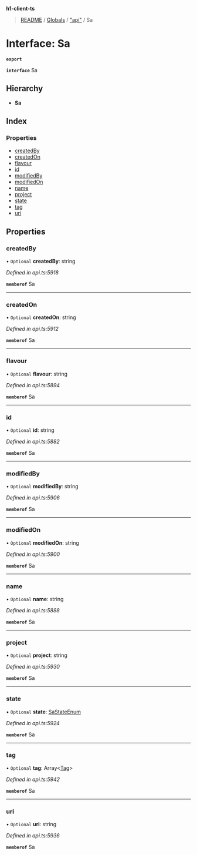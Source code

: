 **h1-client-ts**

> [README](../README.md) / [Globals](../globals.md) / ["api"](../modules/_api_.md) / Sa

# Interface: Sa

**`export`** 

**`interface`** Sa

## Hierarchy

* **Sa**

## Index

### Properties

* [createdBy](_api_.sa.md#createdby)
* [createdOn](_api_.sa.md#createdon)
* [flavour](_api_.sa.md#flavour)
* [id](_api_.sa.md#id)
* [modifiedBy](_api_.sa.md#modifiedby)
* [modifiedOn](_api_.sa.md#modifiedon)
* [name](_api_.sa.md#name)
* [project](_api_.sa.md#project)
* [state](_api_.sa.md#state)
* [tag](_api_.sa.md#tag)
* [uri](_api_.sa.md#uri)

## Properties

### createdBy

• `Optional` **createdBy**: string

*Defined in api.ts:5918*

**`memberof`** Sa

___

### createdOn

• `Optional` **createdOn**: string

*Defined in api.ts:5912*

**`memberof`** Sa

___

### flavour

• `Optional` **flavour**: string

*Defined in api.ts:5894*

**`memberof`** Sa

___

### id

• `Optional` **id**: string

*Defined in api.ts:5882*

**`memberof`** Sa

___

### modifiedBy

• `Optional` **modifiedBy**: string

*Defined in api.ts:5906*

**`memberof`** Sa

___

### modifiedOn

• `Optional` **modifiedOn**: string

*Defined in api.ts:5900*

**`memberof`** Sa

___

### name

• `Optional` **name**: string

*Defined in api.ts:5888*

**`memberof`** Sa

___

### project

• `Optional` **project**: string

*Defined in api.ts:5930*

**`memberof`** Sa

___

### state

• `Optional` **state**: [SaStateEnum](../enums/_api_.sastateenum.md)

*Defined in api.ts:5924*

**`memberof`** Sa

___

### tag

• `Optional` **tag**: Array\<[Tag](_api_.tag.md)>

*Defined in api.ts:5942*

**`memberof`** Sa

___

### uri

• `Optional` **uri**: string

*Defined in api.ts:5936*

**`memberof`** Sa
